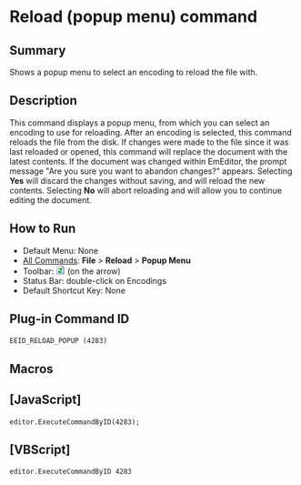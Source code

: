 # Reload (popup menu) command

## Summary

Shows a popup menu to select an encoding to reload the file with.

## Description

This command displays a popup menu, from which you can select an encoding
to use for reloading. After an encoding is selected, this command reloads
the file from the disk. If changes were made to the file since it was last reloaded
or opened, this command will replace the document with the latest contents.
If the document was changed within EmEditor, the prompt message "Are you sure
you want to abandon changes?" appears. Selecting **Yes** will
discard the
changes without saving, and will reload the new contents. Selecting **No**
will abort reloading and will allow you to continue editing the document.

## How to Run

- Default Menu: None
- [All Commands](../tools/all_commands): **File** \> **Reload**
\> **Popup Menu**
- Toolbar: ![](../../images/reload.gif) (on
the arrow)
- Status Bar: double-click on Encodings
- Default Shortcut Key: None

## Plug-in Command ID

```
EEID_RELOAD_POPUP (4283)
```

## Macros

## \[JavaScript\]

```
editor.ExecuteCommandByID(4283);
```

## \[VBScript\]

```
editor.ExecuteCommandByID 4283
```
